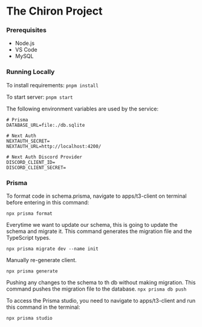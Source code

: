# The Chiron Project

### Prerequisites

- Node.js
- VS Code
- MySQL

### Running Locally

To install requirements:
`pnpm install`

To start server:
`pnpm start`

The following environment variables are used by the service:

```
# Prisma
DATABASE_URL=file:./db.sqlite

# Next Auth
NEXTAUTH_SECRET=
NEXTAUTH_URL=http://localhost:4200/

# Next Auth Discord Provider
DISCORD_CLIENT_ID=
DISCORD_CLIENT_SECRET=
```

### Prisma

To format code in schema.prisma, navigate to apps/t3-client on terminal before entering in this command:

`npx prisma format`

Everytime we want to update our schema, this is going to update the schema and migrate it. This command generates the migration file and the TypeScript types.

`npx prisma migrate dev --name init`

Manually re-generate client.

`npx prisma generate`

Pushing any changes to the schema to th db without making migration. This command pushes the migration file to the database.
`npx prisma db push`

To access the Prisma studio, you need to navigate to apps/t3-client and run this command in the terminal:

`npx prisma studio`
